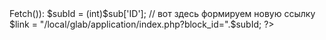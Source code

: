 <?php while ($sub = $rsSubs->Fetch()):
    $subId = (int)$sub['ID'];
    // вот здесь формируем новую ссылку
    $link = "/local/glab/application/index.php?block_id=".$subId;
?>
  <a class="item col-md" href="<?= htmlspecialcharsbx($link) ?>">
    <div class="icon" …></div>
    <div class="title"><?= htmlspecialcharsbx($sub['NAME']) ?></div>
    <div class="text"><?= nl2br(htmlspecialcharsbx($sub['DESCRIPTION'])) ?></div>
  </a>
<?php endwhile; ?>
